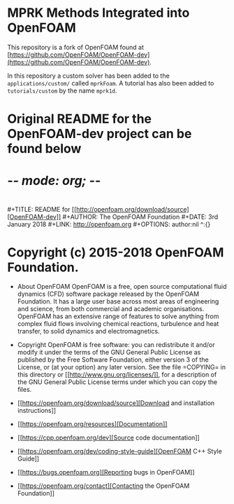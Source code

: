 MPRK Methods Integrated into OpenFOAM
=====================================
This repository is a fork of OpenFOAM found at [https://github.com/OpenFOAM/OpenFOAM-dev](https://github.com/OpenFOAM/OpenFOAM-dev).

In this repository a custom solver has been added to the `applications/custom/` called `mprkFoam`. A tutorial has also been added to `tutorials/custom` by the name `mprk1d`.

Original README for the OpenFOAM-dev project can be found below
===============================================================
#                            -*- mode: org; -*-
#
#+TITLE:     README for [[http://openfoam.org/download/source][OpenFOAM-dev]]
#+AUTHOR:               The OpenFOAM Foundation
#+DATE:                     3rd January 2018
#+LINK:                  http://openfoam.org
#+OPTIONS: author:nil ^:{}
# Copyright (c) 2015-2018 OpenFOAM Foundation.

* About OpenFOAM
  OpenFOAM is a free, open source computational fluid dynamics (CFD) software
  package released by the OpenFOAM Foundation. It has a large user base across
  most areas of engineering and science, from both commercial and academic
  organisations. OpenFOAM has an extensive range of features to solve anything
  from complex fluid flows involving chemical reactions, turbulence and heat
  transfer, to solid dynamics and electromagnetics.

* Copyright
  OpenFOAM is free software: you can redistribute it and/or modify it under the
  terms of the GNU General Public License as published by the Free Software
  Foundation, either version 3 of the License, or (at your option) any later
  version.  See the file =COPYING= in this directory or
  [[http://www.gnu.org/licenses/]], for a description of the GNU General Public
  License terms under which you can copy the files.

* [[https://openfoam.org/download/source][Download and installation instructions]]
* [[https://openfoam.org/resources][Documentation]]
* [[https://cpp.openfoam.org/dev][Source code documentation]]
* [[https://openfoam.org/dev/coding-style-guide][OpenFOAM C++ Style Guide]]
* [[https://bugs.openfoam.org][Reporting bugs in OpenFOAM]]
* [[https://openfoam.org/contact][Contacting the OpenFOAM Foundation]]
